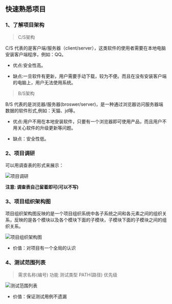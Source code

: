 ## 快速熟悉项目

### 1、了解项目架构
>C/S架构

C/S 代表的是客户端/服务器（client/server），这类软件的使用者需要在本地电脑安装客户端程序，例如：QQ。

- 优点:安全性高。

- 缺点:一旦软件有更新，用户需要手动下载，较为不便。而且在没有安装客户端的电脑上，用户无法使用系统。

>B/S架构

B/S 代表的是浏览器/服务器(broswer/server)，是一种通过浏览器访问服务器端数据的软件形式,例如：天猫、jd等。

- 优点:用户不用在本地安装软件，只要有一个浏览器即可使用产品，而且用户不用关心软件的升级更新等问题。

- 缺点：安全性低。

### 2、项目调研

可以用调查表的形式来展示：

![项目调研](/images/project_survey.png)

**注意: 调查表自己留着即可(可以不写)**

### 3、项目组织架构图

项目组织架构图反映的是一个项目组织系统中各子系统之间和各元素之间的组织关系，反映的是各个模块以及各个模块下面的子模块，子模块下面的子模块之间的组织关系。

![项目组织架构图](/images/framework.png)
- 价值：对项目有一个全局的认识

### 4、测试范围列表

>需求名称(编号) 功能 测试类型 PATH(路径) 优先级

![测试范围列表](/images/classification.png)
- 价值：保证测试用例不遗漏